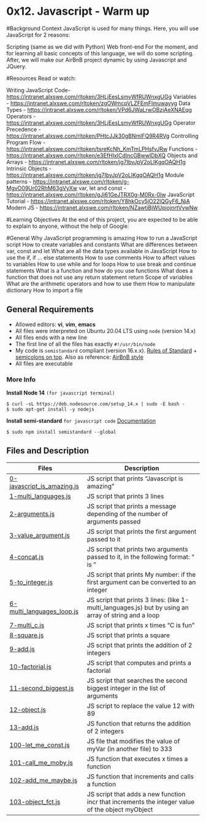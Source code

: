 # 0x12. Javascript - Warm up

#Background Context
JavaScript is used for many things. Here, you will use JavaScript for 2 reasons:

Scripting (same as we did with Python)
Web front-end
For the moment, and for learning all basic concepts of this language, we will do some scripting. After, we will make our AirBnB project dynamic by using Javascript and JQuery.



#Resources
Read or watch:

Writing JavaScript Code- https://intranet.alxswe.com/rltoken/3HLjEesLsmyWfRUWnxgUGg
Variables - https://intranet.alxswe.com/rltoken/zgOWmcpVLZFEmFlmuwayyg
Data Types - https://intranet.alxswe.com/rltoken/VPd6JWaLrwOBzjAeXNAEqg
Operators - https://intranet.alxswe.com/rltoken/3HLjEesLsmyWfRUWnxgUGg
Operator Precedence - https://intranet.alxswe.com/rltoken/PHtcJJk30gBNmlFQ9R4RVg
Controlling Program Flow - https://intranet.alxswe.com/rltoken/tsreKcNh_KmTmLPHsfvJRw
Functions - https://intranet.alxswe.com/rltoken/e3EfHIxICdIncGBwwIDbXQ
Objects and Arrays - https://intranet.alxswe.com/rltoken/jg7IbvJpV2oLIKgqOAQH1g
Intrinsic Objects - https://intranet.alxswe.com/rltoken/jg7IbvJpV2oLIKgqOAQH1g
Module patterns - https://intranet.alxswe.com/rltoken/g-MgvO09Ur02RhM63gVyXw
var, let and const - https://intranet.alxswe.com/rltoken/gJi61GeJTRX0g-M0Rx-0Iw
JavaScript Tutorial - https://intranet.alxswe.com/rltoken/Y8hkOcy5jO22lQGyF6_NiA
Modern JS - https://intranet.alxswe.com/rltoken/NZawtiBjWUpiojnrtVywNw

#Learning Objectives
At the end of this project, you are expected to be able to explain to anyone, without the help of Google:

#General
Why JavaScript programming is amazing
How to run a JavaScript script
How to create variables and constants
What are differences between var, const and let
What are all the data types available in JavaScript
How to use the if, if ... else statements
How to use comments
How to affect values to variables
How to use while and for loops
How to use break and continue statements
What is a function and how do you use functions
What does a function that does not use any return statement return
Scope of variables
What are the arithmetic operators and how to use them
How to manipulate dictionary
How to import a file

## General Requirements
- Allowed editors: **vi**, **vim**, **emacs**
- All files were interpreted on Ubuntu 20.04 LTS using ``node`` (version 14.x)
- All files ends with a new line
- The first line of all the files has exactly ``#!/usr/bin/node``
- My code is ``semistandard`` compliant (version 16.x.x). [Rules of Standard](https://standardjs.com/rules.html) + [semicolons on top](https://github.com/standard/semistandard). Also as reference: [AirBnB style](https://github.com/airbnb/javascript)
- All files are executable

### More Info
**Install Node 14** ``(for javascript terminal)``
```
$ curl -sL https://deb.nodesource.com/setup_14.x | sudo -E bash -
$ sudo apt-get install -y nodejs
```
**Install semi-standard** ``for javascript code``
[Documentation](https://github.com/standard/semistandard)

```$ sudo npm install semistandard --global```

## Files and Description
Files | Description
----- | -----------
[0-javascript_is_amazing.js](./0-javascript_is_amazing.js) | JS script that prints “Javascript is amazing”
[1-multi_languages.js](./1-multi_languages.js) | JS script that prints 3 lines
[2-arguments.js](./2-arguments.js) | JS script that prints a message depending of the number of arguments passed
[3-value_argument.js](./3-value_argument.js) | JS script that prints the first argument passed to it
[4-concat.js](./4-concat.js) | JS script that prints two arguments passed to it, in the following format: “ is ”
[5-to_integer.js](./5-to_integer.js) | JS script that prints My number: <first argument converted in integer> if the first argument can be converted to an integer
[6-multi_languages_loop.js](./6-multi_languages_loop.js) | JS script that prints 3 lines: (like 1-multi_languages.js) but by using an array of string and a loop
[7-multi_c.js](./7-multi_c.js) | JS script that prints x times “C is fun”
[8-square.js](./8-square.js) | JS script that prints a square
[9-add.js](./9-add.js) | JS script that prints the addition of 2 integers
[10-factorial.js](./10-factorial.js) | JS script that computes and prints a factorial
[11-second_biggest.js](./11-second_biggest.js) | JS script that searches the second biggest integer in the list of arguments
[12-object.js](./12-object.js) | JS script to replace the value 12 with 89
[13-add.js](./13-add.js) | JS function that returns the addition of 2 integers
[100-let_me_const.js](./100-let_me_const.js) | JS file that modifies the value of myVar (in another file) to 333
[101-call_me_moby.js](./101-call_me_moby.js) | JS function that executes x times a function
[102-add_me_maybe.js](./102-add_me_maybe.js) | JS function that increments and calls a function
[103-object_fct.js](./103-object_fct.js) | JS script that adds a new function incr that increments the integer value of the object myObject
